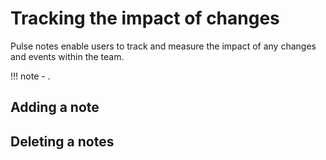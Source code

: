 # Tracking the impact of changes

<!--NOTE CONCEPT: Value of the feature, use cases...-->
Pulse notes enable users to track and measure the impact of any changes and events within the team.

!!! note
    -   <!--NOTE Limitations-->.

<!--NOTE PROCEDURE: Add notes, delete notes-->
## Adding a note

## Deleting a notes
